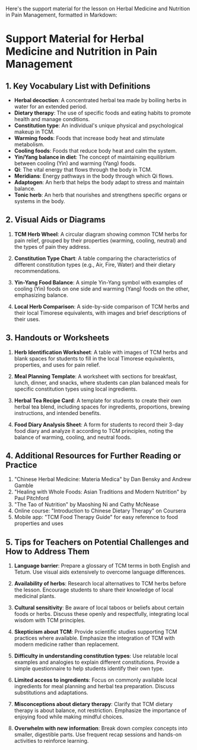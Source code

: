 Here's the support material for the lesson on Herbal Medicine and Nutrition in Pain Management, formatted in Markdown:

# Support Material for Herbal Medicine and Nutrition in Pain Management

## 1. Key Vocabulary List with Definitions

- **Herbal decoction**: A concentrated herbal tea made by boiling herbs in water for an extended period.
- **Dietary therapy**: The use of specific foods and eating habits to promote health and manage conditions.
- **Constitution type**: An individual's unique physical and psychological makeup in TCM.
- **Warming foods**: Foods that increase body heat and stimulate metabolism.
- **Cooling foods**: Foods that reduce body heat and calm the system.
- **Yin/Yang balance in diet**: The concept of maintaining equilibrium between cooling (Yin) and warming (Yang) foods.
- **Qi**: The vital energy that flows through the body in TCM.
- **Meridians**: Energy pathways in the body through which Qi flows.
- **Adaptogen**: An herb that helps the body adapt to stress and maintain balance.
- **Tonic herb**: An herb that nourishes and strengthens specific organs or systems in the body.

## 2. Visual Aids or Diagrams

1. **TCM Herb Wheel**: A circular diagram showing common TCM herbs for pain relief, grouped by their properties (warming, cooling, neutral) and the types of pain they address.

2. **Constitution Type Chart**: A table comparing the characteristics of different constitution types (e.g., Air, Fire, Water) and their dietary recommendations.

3. **Yin-Yang Food Balance**: A simple Yin-Yang symbol with examples of cooling (Yin) foods on one side and warming (Yang) foods on the other, emphasizing balance.

4. **Local Herb Comparison**: A side-by-side comparison of TCM herbs and their local Timorese equivalents, with images and brief descriptions of their uses.

## 3. Handouts or Worksheets

1. **Herb Identification Worksheet**: A table with images of TCM herbs and blank spaces for students to fill in the local Timorese equivalents, properties, and uses for pain relief.

2. **Meal Planning Template**: A worksheet with sections for breakfast, lunch, dinner, and snacks, where students can plan balanced meals for specific constitution types using local ingredients.

3. **Herbal Tea Recipe Card**: A template for students to create their own herbal tea blend, including spaces for ingredients, proportions, brewing instructions, and intended benefits.

4. **Food Diary Analysis Sheet**: A form for students to record their 3-day food diary and analyze it according to TCM principles, noting the balance of warming, cooling, and neutral foods.

## 4. Additional Resources for Further Reading or Practice

1. "Chinese Herbal Medicine: Materia Medica" by Dan Bensky and Andrew Gamble
2. "Healing with Whole Foods: Asian Traditions and Modern Nutrition" by Paul Pitchford
3. "The Tao of Nutrition" by Maoshing Ni and Cathy McNease
4. Online course: "Introduction to Chinese Dietary Therapy" on Coursera
5. Mobile app: "TCM Food Therapy Guide" for easy reference to food properties and uses

## 5. Tips for Teachers on Potential Challenges and How to Address Them

1. **Language barrier**: Prepare a glossary of TCM terms in both English and Tetum. Use visual aids extensively to overcome language differences.

2. **Availability of herbs**: Research local alternatives to TCM herbs before the lesson. Encourage students to share their knowledge of local medicinal plants.

3. **Cultural sensitivity**: Be aware of local taboos or beliefs about certain foods or herbs. Discuss these openly and respectfully, integrating local wisdom with TCM principles.

4. **Skepticism about TCM**: Provide scientific studies supporting TCM practices where available. Emphasize the integration of TCM with modern medicine rather than replacement.

5. **Difficulty in understanding constitution types**: Use relatable local examples and analogies to explain different constitutions. Provide a simple questionnaire to help students identify their own type.

6. **Limited access to ingredients**: Focus on commonly available local ingredients for meal planning and herbal tea preparation. Discuss substitutions and adaptations.

7. **Misconceptions about dietary therapy**: Clarify that TCM dietary therapy is about balance, not restriction. Emphasize the importance of enjoying food while making mindful choices.

8. **Overwhelm with new information**: Break down complex concepts into smaller, digestible parts. Use frequent recap sessions and hands-on activities to reinforce learning.